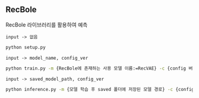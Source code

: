 ## RecBole
RecBole 라이브러리를 활용하여 예측
 
`input -> 없음`
```bash
python setup.py
```

`input -> model_name, config_ver`
```bash
python train.py -m {RecBole에 존재하는 사용 모델 이름:=RecVAE} -c {config 버전:=0}
```

`input -> saved_model_path, config_ver`
```bash
python inference.py -m {모델 학습 후 saved 폴더에 저장된 모델 경로} -c {config 버전:=0}
```




